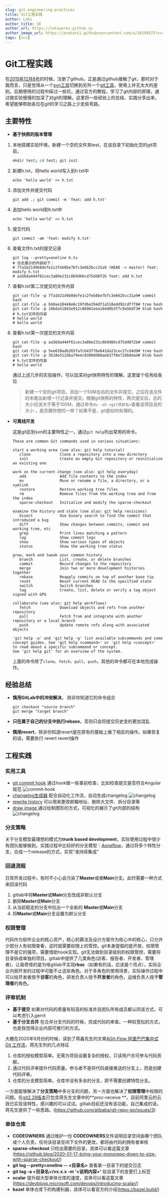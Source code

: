 ```yaml
---
slug: git-engineering-practices
title: Git工程实践
author: Loki
author_title: SE
author_url: https://lokiworks.github.io
author_image_url: https://avatars1.githubusercontent.com/u/16199375?v=4
tags: [vcs]
---
```

# Git工程实践

在[2015年12月8号](https://api.github.com/users/lokiworks)的时候，注册了github。正是通过github接触了git，那时对于我而言，只是觉得从一个[svn工具](https://tortoisesvn.net/)切换到另外一个[git工具](https://tortoisegit.org/)，使用上并无太大的差别。后期使用的过程中踩过一些坑，通过官方的教程，学习了git内部的原理，通过做实验慢慢的加深了对git的理解。这里将一些经验上的总结、实践分享出来，希望能够帮助各位在git的学习之路上少走些弯路。

## 主要特性

- **基于快照的版本管理**

1. 本地搭建实验环境，新建一个空的文件夹test，在该目录下初始化空的git项目。

   ```sh
   mkdir test; cd test; git init
   ```

2. 新建h.txt，将hello world写入到h.txt中

   ```shell
   echo 'hello world' >> h.txt
   ```

3. 添加文件并提交代码

   ```shell
   git add .; git commit -m 'feat: add h.txt'
   ```

4. 追加hello world到h.txt中

   ```shell
   echo 'hello world' >> h.txt
   ```

5. 提交代码

   ```shell
   git commit -am 'feat: modify h.txt'
   ```

6. 查看文件h.txt的提交记录

   ```shell
   git log --pretty=oneline h.tx
   # 日志展示的内容如下：
   # 7fa1b21d9b0defe1c2feb8be7bfc3e662bcc31a9 (HEAD -> master) feat: modify h.txt
   # aa56da444f61cec3a80e231c8b9d66cd75dd8f2b feat: add h.txt
   ```

7. 查看h.txt第二次提交的文件内容

   ```shell
   git cat-file -p 7fa1b21d9b0defe1c2feb8be7bfc3e662bcc31a9# commit hash
   git cat-file -p bb0ae28448e6c19fdbe294df1a518edd92cdf7f8# tree hash
   git cat-file -p 10bda51843e912c86901eea164d0b3f7c9a56df3# blob hash
   # h.txt文件的内容
   # hello world
   # hello world
   
   ```

   

8. 查看h.txt第一次提交的文件内容

   ```shell
   git cat-file -p aa56da444f61cec3a80e231c8b9d66cd75dd8f2b# commit hash
   git cat-file -p 5ee620adb265fa7cb43f76e641da23cec27cd4d9# tree hash
   git cat-file -p 3b18e512dba79e4c8300dd08aeb37f8e728b8dad# blob hash
   # h.txt文件的内容
   # hello world 
   ```

   通过上述几步的实验操作，可以加深对git快照特性的理解。这里留个任务给各位

   > 新建一个空的git项目，添加一个50M左右的文件并提交，之后在该文件的末尾出新增一行记录并提交。根据git快照的特性，两次提交后，总的大小应该大于等于100M，通过命令`du -sh <git项目名>`查看该项目总的大小 ，是否跟你想的一样？如果不是，git是如何处理的。

* **可离线开发**

  这是git区别svn的主要特性之一，通过`git help`列出常用的命令。

  ```shell
  These are common Git commands used in various situations:
  
  start a working area (see also: git help tutorial)
     clone             Clone a repository into a new directory
     init              Create an empty Git repository or reinitialize an existing one
  
  work on the current change (see also: git help everyday)
     add               Add file contents to the index
     mv                Move or rename a file, a directory, or a symlink
     restore           Restore working tree files
     rm                Remove files from the working tree and from the index
     sparse-checkout   Initialize and modify the sparse-checkout
  
  examine the history and state (see also: git help revisions)
     bisect            Use binary search to find the commit that introduced a bug
     diff              Show changes between commits, commit and working tree, etc
     grep              Print lines matching a pattern
     log               Show commit logs
     show              Show various types of objects
     status            Show the working tree status
  
  grow, mark and tweak your common history
     branch            List, create, or delete branches
     commit            Record changes to the repository
     merge             Join two or more development histories together
     rebase            Reapply commits on top of another base tip
     reset             Reset current HEAD to the specified state
     switch            Switch branches
     tag               Create, list, delete or verify a tag object signed with GPG
  
  collaborate (see also: git help workflows)
     fetch             Download objects and refs from another repository
     pull              Fetch from and integrate with another repository or a local branch
     push              Update remote refs along with associated objects
  
  'git help -a' and 'git help -g' list available subcommands and some
  concept guides. See 'git help <command>' or 'git help <concept>'
  to read about a specific subcommand or concept.
  See 'git help git' for an overview of the system.
  ```

  上面的命令除了`clone`、`fetch`、`pull`、`push`，其他的命令都可在本地完成操作。

  

## 经验总结

* **慎用GitLab中的冲突解决**， 除非你知道它的命令组合

  ```shell
  git checkout "source branch"
  git merge "target branch"
  ```

* **只在属于自己的分支中执行rebase**，否则只会将提交历史变的更加混乱
* **慎用revert**，除非你知道revert是在原有的基础上做了相反的操作。如果恢复的话，需要执行 revert revert操作

## 工程实践

### 实用工具

* [git commit hook](https://github.com/tommarshall/git-good-commit) 通过hook做一些事前检查，比如检查提交是否符合Angular规范
![commit-hook](../static/img/commit-hook.gif)
* [changelog生成器](https://github.com/git-chglog/git-chglog) 配合自动化工作流，自动生成changelog
![changelog](../static/img/chglog-init.gif)
* [rewrite history](https://github.com/newren/git-filter-repo) 可以用来更改邮箱地址、删除大文件、拆分目录等
* [draw image ](https://github.com/sensorflo/git-draw) 通过绘制图形的方式，可视化的展示了git内部的结构
![changelog](../static/img/git-draw.png)

### 分支策略

关于分支模型最理想的模式为**trunk based development**，实际使用过程中很少有团队能够做到。实践过程中比较好的分支模型：[Aoneflow](http://bos.itdks.com/7b7b1baa2f1244b8b3c2b3ae26de3eea.pdf)，通过将多个特性分支，合成一个release的方式，实现“准持续集成”

### 回退流程

日常开发过程中，有时不小心会污染了**Master**或者**Main**分支。此时需要一种方式来回滚代码

1. gitlab中将**Master**或**Main**分支改成非默认分支
2. 删除**Master**或**Main**分支
3. 从当前稳定的分支中拉出一个全新的 **Master**或**Main**分支
4. 将**Master**或**Main**分支设置为默认分支

### 权限管理

代码作为软件企业的核心资产，核心的算法及设计方案作为核心中的核心，只允许少部分人有权限查看，这时就需要权限上的管控。git本身提倡的是开放，权限管理不是它的强项，需要借助hook实现。git无法做到目录级别的权限管控，需要将目录拆成单独的项目。gitlab中提供了几类角色(访客、报告者、开发者、管理者)，让我奇怪的是为啥gitlab不实现**rbac**（如果有的话，应该是个亮点），实际企业内部开发的过程中可能不止这些角色。对于多角色的使用场景，实际操作过程中可以给开发者授予**访客**的角色，研发负责人授予**开发者**的角色，运维负责人授予**管理者**的角色。

### 评审机制

* **基于提交** 如果对代码的质量有较高的标准并且团队所有成员都认同该方式，可以考虑引入gerrit
* **基于分支合并** 在合并分支代码的时候，完成代码的审查。一种较宽松的方式，也是我觉得企业内部可推行的方式。

大概在2020年9月份的时候，读到了蒋鑫先生的文章[AGit-Flow 阿里巴巴集中式 Git 工作流](https://git-repo.info/zh_cn/2020/03/agit-flow-and-git-repo/)，蒋先生列的几点特征

1. 仓库的授权模型简单。无需为项目设置复杂的授权，只读用户亦可参与代码贡献。
2. 通过代码评审提升代码质量。参与者不是将代码直接推送的分支上，而是创建代码评审。
3. 仓库的分支模型简单。仓库中没有多余的分支，即不需要创建特性分支。

一方面能够解决了**分支策略**中多分支的问题，另一方面也解决了**权限管理**中权限的问题。在[git2.29版本](https://developer.aliyun.com/article/776452)已包含蒋先生文章中的***proc*-receive **。目前阿里云的云效已实现该特性，感兴趣的可以试试。gitlab目前还没有该功能，自己集成的话，蒋先生提供了一些思路。(https://github.com/alibaba/git-repo-go/issues/3)

### 单体仓库

* **CODEOWNERS** 通过维护一份 **CODEOWNERS**文件说明目录空间由哪个团队或个人负责，任何该目录空间下文件的更改，都将由代码的拥有者审核
* **sparse-checkout** 只检出需要的目录，具体可以看这篇文章(https://github.blog/2020-01-17-bring-your-monorepo-down-to-size-with-sparse-checkout/)
* **git log --pretty=oneline -- <目录名>** 查看某一目录下的提交日志
* **git tag -a <目录名>/vx.x.x -m '<说明内容>'** 给目录下的变更打上标签
* **scalar** 提升超大型单体仓库的速度，具体可以看这篇文章(https://devblogs.microsoft.com/devops/introducing-scalar/)
* **bazel** 单体仓库下的构建利器，具体可以看官方的介绍(https://bazel.build/)